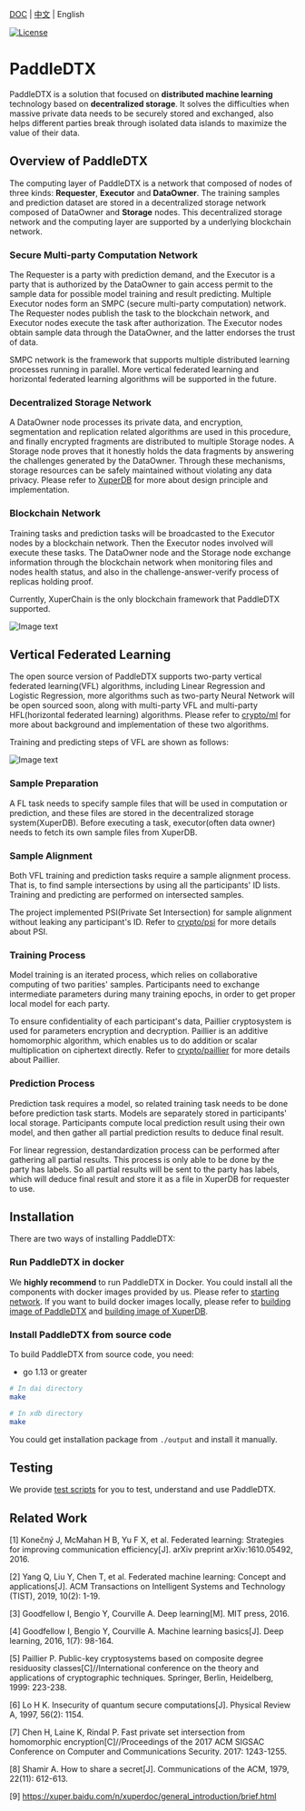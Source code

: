 [DOC](https://paddledtx.readthedocs.io/zh_CN/latest) | [中文](./README_CN.md) | English

[![License](https://img.shields.io/badge/license-Apache%202-blue.svg)](LICENSE)

# PaddleDTX
PaddleDTX is a solution that focused on **distributed machine learning** technology based on **decentralized storage**. It solves the difficulties when massive private data needs to be securely stored and exchanged, also helps different parties break through isolated data islands to maximize the value of their data. 

## Overview of PaddleDTX
The computing layer of PaddleDTX is a network that composed of nodes of three kinds: **Requester**, **Executor** and **DataOwner**. The training samples and prediction dataset are stored in a decentralized storage network composed of DataOwner and **Storage** nodes. This decentralized storage network and the computing layer are supported by a underlying blockchain network.

### Secure Multi-party Computation Network
The Requester is a party with prediction demand, and the Executor is a party that is authorized by the DataOwner to gain access permit to the sample data for possible model training and result predicting. Multiple Executor nodes form an SMPC (secure multi-party computation) network. The Requester nodes publish the task to the blockchain network, and Executor nodes execute the task after authorization. The Executor nodes obtain sample data through the DataOwner, and the latter endorses the trust of data.

SMPC network is the framework that supports multiple distributed learning processes running in parallel. More vertical federated learning and horizontal federated learning algorithms will be supported in the future.

### Decentralized Storage Network
A DataOwner node processes its private data, and encryption, segmentation and replication related algorithms are used in this procedure, and finally encrypted fragments are distributed to multiple Storage nodes. A Storage node proves that it honestly holds the data fragments by answering the challenges generated by the DataOwner. Through these mechanisms, storage resources can be safely maintained without violating any data privacy. Please refer to [XuperDB](./xdb/README.md) for more about design principle and implementation. 

### Blockchain Network
Training tasks and prediction tasks will be broadcasted to the Executor nodes by a blockchain network. Then the Executor nodes involved will execute these tasks. The DataOwner node and the Storage node exchange information through the blockchain network when monitoring files and nodes health status, and also in the challenge-answer-verify process of replicas holding proof.

Currently, XuperChain is the only blockchain framework that PaddleDTX supported.

![Image text](./images/architecture.png)

## Vertical Federated Learning
The open source version of PaddleDTX supports two-party vertical federated learning(VFL) algorithms, including Linear Regression and Logistic Regression, more algorithms such as two-party Neural Network will be open sourced soon, along with multi-party VFL and multi-party HFL(horizontal federated learning) algorithms. Please refer to [crypto/ml](./crypto/core/machine_learning) for more about background and implementation of these two algorithms. 

Training and predicting steps of VFL are shown as follows:

![Image text](./images/vertical_learning.png)

### Sample Preparation
A FL task needs to specify sample files that will be used in computation or prediction, and these files are stored in the decentralized storage system(XuperDB). Before executing a task, executor(often data owner) needs to fetch its own sample files from XuperDB.

### Sample Alignment
Both VFL training and prediction tasks require a sample alignment process. That is, to find sample intersections by using all the participants' ID lists. Training and predicting are performed on intersected samples.

The project implemented PSI(Private Set Intersection) for sample alignment without leaking any participant's ID. Refer to [crypto/psi](./crypto/core/machine_learning/linear_regression/gradient_descent/mpc_vertical/psi.go) for more details about PSI.

### Training Process
Model training is an iterated process, which relies on collaborative computing of two parities' samples. Participants need to exchange intermediate parameters during many training epochs, in order to get proper local model for each party.

To ensure confidentiality of each participant's data, Paillier cryptosystem is used for parameters encryption and decryption. Paillier is an additive homomorphic algorithm, which enables us to do addition or scalar multiplication on ciphertext directly. Refer to [crypto/paillier](./crypto/common/math/homomorphism/paillier/paillier.go) for more details about Paillier.

### Prediction Process
Prediction task requires a model, so related training task needs to be done before prediction task starts. Models are separately stored in participants' local storage. Participants compute local prediction result using their own model, and then gather all partial prediction results to deduce final result.

For linear regression, destandardization process can be performed after gathering all partial results. This process is only able to be done by the party has labels. So all partial results will be sent to the party has labels, which will deduce final result and store it as a file in XuperDB for requester to use.

## Installation
There are two ways of installing PaddleDTX:

### Run PaddleDTX in docker
We **highly recommend** to run PaddleDTX in Docker.
You could install all the components with docker images provided by us. Please refer to [starting network](./testdata/README.md). If you want to build docker images locally, please refer to [building image of PaddleDTX](./dai/build_image.sh) and [building image of XuperDB](./xdb/build_image.sh).

### Install PaddleDTX from source code
To build PaddleDTX from source code, you need:

* go 1.13 or greater
```sh
# In dai directory
make

# In xdb directory 
make
```
You could get installation package from `./output` and install it manually.

## Testing
We provide [test scripts](./scripts/README.md) for you to test, understand and use PaddleDTX.


## Related Work
[1] Konečný J, McMahan H B, Yu F X, et al. Federated learning: Strategies for improving communication efficiency[J]. arXiv preprint arXiv:1610.05492, 2016.

[2] Yang Q, Liu Y, Chen T, et al. Federated machine learning: Concept and applications[J]. ACM Transactions on Intelligent Systems and Technology (TIST), 2019, 10(2): 1-19.

[3] Goodfellow I, Bengio Y, Courville A. Deep learning[M]. MIT press, 2016.

[4] Goodfellow I, Bengio Y, Courville A. Machine learning basics[J]. Deep learning, 2016, 1(7): 98-164.

[5] Paillier P. Public-key cryptosystems based on composite degree residuosity classes[C]//International conference on the theory and applications of cryptographic techniques. Springer, Berlin, Heidelberg, 1999: 223-238.

[6] Lo H K. Insecurity of quantum secure computations[J]. Physical Review A, 1997, 56(2): 1154.

[7] Chen H, Laine K, Rindal P. Fast private set intersection from homomorphic encryption[C]//Proceedings of the 2017 ACM SIGSAC Conference on Computer and Communications Security. 2017: 1243-1255.

[8] Shamir A. How to share a secret[J]. Communications of the ACM, 1979, 22(11): 612-613.

[9] https://xuper.baidu.com/n/xuperdoc/general_introduction/brief.html
